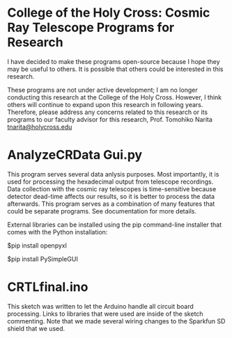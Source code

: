 # College of the Holy Cross: Cosmic Ray Telescope Programs for Research
I have decided to make these programs open-source because I hope they may be useful to others. It is possible that others could be interested in this research.

These programs are not under active development; I am no longer conducting this research at the College of the Holy Cross. However, I think others will continue to expand upon this research in following years. Therefore, please address any concerns related to this research or its programs to our faculty advisor for this research, Prof. Tomohiko Narita tnarita@holycross.edu

# AnalyzeCRData Gui.py
This program serves several data anlysis purposes. Most importantly, it is used for processing the hexadecimal output from telescope recordings. Data collection with the cosmic ray telescopes is time-sensitive because detector dead-time affects our results, so it is better to process the data afterwards. This program serves as a combination of many features that could be separate programs. See documentation for more details.

External libraries can be installed using the pip command-line installer that comes with the Python installation:

$pip install openpyxl

$pip install PySimpleGUI

# CRTLfinal.ino
This sketch was written to let the Arduino handle all circuit board processing. Links to libraries that were used are inside of the sketch commenting. Note that we made several wiring changes to the Sparkfun SD shield that we used.
